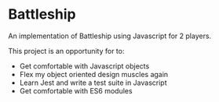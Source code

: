 # Battleship

An implementation of Battleship using Javascript for 2 players.

This project is an opportunity for to:
* Get comfortable with Javascript objects
* Flex my object oriented design muscles again
* Learn Jest and write a test suite in Javascript
* Get comfortable with ES6 modules